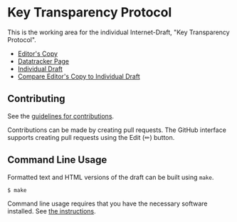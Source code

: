 # Key Transparency Protocol

This is the working area for the individual Internet-Draft, "Key Transparency Protocol".

* [Editor's Copy](https://Bren2010.github.io/draft-keytrans/#go.draft-keytrans-mcmillion-protocol.html)
* [Datatracker Page](https://datatracker.ietf.org/doc/draft-keytrans-mcmillion-protocol)
* [Individual Draft](https://datatracker.ietf.org/doc/html/draft-keytrans-mcmillion-protocol)
* [Compare Editor's Copy to Individual Draft](https://Bren2010.github.io/draft-keytrans/#go.draft-keytrans-mcmillion-protocol.diff)


## Contributing

See the
[guidelines for contributions](https://github.com/Bren2010/draft-keytrans/blob/main/CONTRIBUTING.md).

Contributions can be made by creating pull requests.
The GitHub interface supports creating pull requests using the Edit (✏) button.


## Command Line Usage

Formatted text and HTML versions of the draft can be built using `make`.

```sh
$ make
```

Command line usage requires that you have the necessary software installed.  See
[the instructions](https://github.com/martinthomson/i-d-template/blob/main/doc/SETUP.md).

